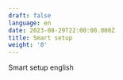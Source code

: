 ```yaml
---
draft: false
language: en
date: 2023-08-29T22:00:00.000Z
title: Smart setup
weight: '0'
---
```


Smart setup english
